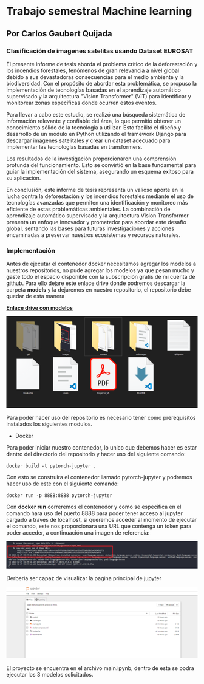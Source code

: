 # Trabajo semestral Machine learning

## Por Carlos Gaubert Quijada

### Clasificación de imagenes satelitas usando Dataset EUROSAT

El presente informe de tesis aborda el problema crítico de la deforestación y
los incendios forestales, fenómenos de gran relevancia a nivel global debido a
sus devastadoras consecuencias para el medio ambiente y la biodiversidad. Con el
propósito de abordar esta problemática, se propuso la implementación de
tecnologías basadas en el aprendizaje automático supervisado y la arquitectura
"Vision Transformer" (ViT) para identificar y monitorear zonas específicas donde
ocurren estos eventos.

Para llevar a cabo este estudio, se realizó una búsqueda sistemática de
información relevante y confiable del área, lo que permitió obtener un
conocimiento sólido de la tecnología a utilizar. Esto facilitó el diseño y
desarrollo de un módulo en Python utilizando el framework Django para descargar
imágenes satelitales y crear un dataset adecuado para implementar las
tecnologías basadas en transformers.

Los resultados de la investigación proporcionaron una comprensión profunda del
funcionamiento. Esto se convirtió en la base fundamental para guiar la
implementación del sistema, asegurando un esquema exitoso para su aplicación.

En conclusión, este informe de tesis representa un valioso aporte en la lucha
contra la deforestación y los incendios forestales mediante el uso de
tecnologías avanzadas que permiten una identificación y monitoreo más eficiente
de estas problemáticas ambientales. La combinación de aprendizaje automático
supervisado y la arquitectura Vision Transformer presenta un enfoque innovador y
prometedor para abordar este desafío global, sentando las bases para futuras
investigaciones y acciones encaminadas a preservar nuestros ecosistemas y
recursos naturales.

### Implementación

Antes de ejecutar el contenedor docker necesitamos agregar los modelos a nuestros repositorios, no pude agregar los modelos ya que pesan mucho y gaste todo el espacio disponible con la subscripción gratis de mi cuenta de github.
Para ello dejare este enlace drive donde podremos descargar la carpeta **models** y la dejaremos en nuestro repositorio, el repositorio debe quedar de esta manera 

**[Enlace drive con modelos](https://drive.google.com/drive/folders/1Euhsc6yNsN968739J7-ZpwBOeyz9OL9s?usp=sharing)**


![Terminal](/images/carpeta.png)


Para poder hacer uso del repositorio es necesario tener como prerequisitos
instalados los siguientes modulos.

- Docker

Para poder iniciar nuestro contenedor, lo unico que debemos hacer es estar dentro del directorio del repositorio y hacer uso del
siguiente comando:

```
docker build -t pytorch-jupyter .
```

Con esto se construira el contenedor llamado pytorch-jupyter y podremos hacer uso de este con el siguiente comando:

```
docker run -p 8888:8888 pytorch-jupyter
```

Con **docker run** correremos el contenedor y como se especifica en el comando hara uso del puerto 8888 para poder tener acceso al jupyter cargado a traves de localhost, si queremos acceder al momento de ejecutar el comando, este nos proporcionara una URL que contenga un token para poder acceder, a continuación una imagen de referencia:

![Terminal](/images/terminaljupyter.png)

Derberia ser capaz de visualizar la pagina principal de jupyter 

![Pagina principal jupyter](/images/jupyter.png)

El proyecto se encuentra en el archivo main.ipynb, dentro de esta se podra ejecutar los 3 modelos solicitados.